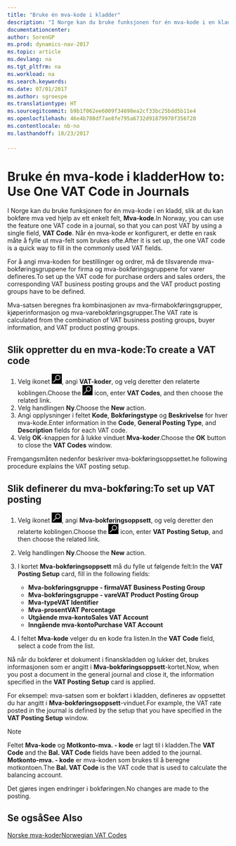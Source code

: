 ```yaml
---
title: "Bruke én mva-kode i kladder"
description: "I Norge kan du bruke funksjonen for én mva-kode i en kladd, slik at du kan bokføre mva ved hjelp av ett enkelt felt, **Mva-kode**."
documentationcenter: 
author: SorenGP
ms.prod: dynamics-nav-2017
ms.topic: article
ms.devlang: na
ms.tgt_pltfrm: na
ms.workload: na
ms.search.keywords: 
ms.date: 07/01/2017
ms.author: sgroespe
ms.translationtype: HT
ms.sourcegitcommit: b9b1f062ee6009f34698ea2cf33bc25bdd5b11e4
ms.openlocfilehash: 46e4b780df7ae8fe795a6732d91879970f356f20
ms.contentlocale: nb-no
ms.lasthandoff: 10/23/2017

---
```

# <a name="how-to-use-one-vat-code-in-journals"></a><span data-ttu-id="1ff6c-103">Bruke én mva-kode i kladder</span><span class="sxs-lookup"><span data-stu-id="1ff6c-103">How to: Use One VAT Code in Journals</span></span>
<span data-ttu-id="1ff6c-104">I Norge kan du bruke funksjonen for én mva-kode i en kladd, slik at du kan bokføre mva ved hjelp av ett enkelt felt, **Mva-kode**.</span><span class="sxs-lookup"><span data-stu-id="1ff6c-104">In Norway, you can use the feature one VAT code in a journal, so that you can post VAT by using a single field, **VAT Code**.</span></span> <span data-ttu-id="1ff6c-105">Når én mva-kode er konfigurert, er dette en rask måte å fylle ut mva-felt som brukes ofte.</span><span class="sxs-lookup"><span data-stu-id="1ff6c-105">After it is set up, the one VAT code is a quick way to fill in the commonly used VAT fields.</span></span>  

<span data-ttu-id="1ff6c-106">For å angi mva-koden for bestillinger og ordrer, må de tilsvarende mva-bokføringsgruppene for firma og mva-bokføringsgruppene for varer defineres.</span><span class="sxs-lookup"><span data-stu-id="1ff6c-106">To set up the VAT code for purchase orders and sales orders, the corresponding VAT business posting groups and the VAT product posting groups have to be defined.</span></span>  

<span data-ttu-id="1ff6c-107">Mva-satsen beregnes fra kombinasjonen av mva-firmabokføringsgrupper, kjøperinformasjon og mva-varebokføringsgrupper.</span><span class="sxs-lookup"><span data-stu-id="1ff6c-107">The VAT rate is calculated from the combination of VAT business posting groups, buyer information, and VAT product posting groups.</span></span>  

## <a name="to-create-a-vat-code"></a><span data-ttu-id="1ff6c-108">Slik oppretter du en mva-kode:</span><span class="sxs-lookup"><span data-stu-id="1ff6c-108">To create a VAT code</span></span>  

1.  <span data-ttu-id="1ff6c-109">Velg ikonet ![Søk etter side eller rapport](../../media/ui-search/search_small.png "Søk etter side eller rapport"), angi **VAT-koder**, og velg deretter den relaterte koblingen.</span><span class="sxs-lookup"><span data-stu-id="1ff6c-109">Choose the ![Search for Page or Report](../../media/ui-search/search_small.png "Search for Page or Report icon") icon, enter **VAT Codes**, and then choose the related link.</span></span>  
2.  <span data-ttu-id="1ff6c-110">Velg handlingen **Ny**.</span><span class="sxs-lookup"><span data-stu-id="1ff6c-110">Choose the **New** action.</span></span>  
3.  <span data-ttu-id="1ff6c-111">Angi opplysninger i feltet **Kode**, **Bokføringstype** og **Beskrivelse** for hver mva-kode.</span><span class="sxs-lookup"><span data-stu-id="1ff6c-111">Enter information in the **Code**, **General Posting Type**, and **Description** fields for each VAT code.</span></span>  
4.  <span data-ttu-id="1ff6c-112">Velg **OK**-knappen for å lukke vinduet **Mva-koder**.</span><span class="sxs-lookup"><span data-stu-id="1ff6c-112">Choose the **OK** button to close the **VAT Codes** window.</span></span>  

 <span data-ttu-id="1ff6c-113">Fremgangsmåten nedenfor beskriver mva-bokføringsoppsettet.</span><span class="sxs-lookup"><span data-stu-id="1ff6c-113">he following procedure explains the VAT posting setup.</span></span>  

## <a name="to-set-up-vat-posting"></a><span data-ttu-id="1ff6c-114">Slik definerer du mva-bokføring:</span><span class="sxs-lookup"><span data-stu-id="1ff6c-114">To set up VAT posting</span></span>  

1.  <span data-ttu-id="1ff6c-115">Velg ikonet ![Søk etter side eller rapport](../../media/ui-search/search_small.png "Søk etter side eller rapport"), angi **Mva-bokføringsoppsett**, og velg deretter den relaterte koblingen.</span><span class="sxs-lookup"><span data-stu-id="1ff6c-115">Choose the ![Search for Page or Report](../../media/ui-search/search_small.png "Search for Page or Report icon") icon, enter **VAT Posting Setup**, and then choose the related link.</span></span>  
2.  <span data-ttu-id="1ff6c-116">Velg handlingen **Ny**.</span><span class="sxs-lookup"><span data-stu-id="1ff6c-116">Choose the **New** action.</span></span>  
3.  <span data-ttu-id="1ff6c-117">I kortet **Mva-bokføringsoppsett** må du fylle ut følgende felt:</span><span class="sxs-lookup"><span data-stu-id="1ff6c-117">In the **VAT Posting Setup** card, fill in the following fields:</span></span>  

    - <span data-ttu-id="1ff6c-118">**Mva-bokføringsgruppe - firma**</span><span class="sxs-lookup"><span data-stu-id="1ff6c-118">**VAT Business Posting Group**</span></span>  
    - <span data-ttu-id="1ff6c-119">**Mva-bokføringsgruppe - vare**</span><span class="sxs-lookup"><span data-stu-id="1ff6c-119">**VAT Product Posting Group**</span></span>  
    - <span data-ttu-id="1ff6c-120">**Mva-type**</span><span class="sxs-lookup"><span data-stu-id="1ff6c-120">**VAT Identifier**</span></span>  
    - <span data-ttu-id="1ff6c-121">**Mva-prosent**</span><span class="sxs-lookup"><span data-stu-id="1ff6c-121">**VAT Percentage**</span></span>  
    - <span data-ttu-id="1ff6c-122">**Utgående mva-konto**</span><span class="sxs-lookup"><span data-stu-id="1ff6c-122">**Sales VAT Account**</span></span>  
    - <span data-ttu-id="1ff6c-123">**Inngående mva-konto**</span><span class="sxs-lookup"><span data-stu-id="1ff6c-123">**Purchase VAT Account**</span></span>  

4.  <span data-ttu-id="1ff6c-124">I feltet **Mva-kode** velger du en kode fra listen.</span><span class="sxs-lookup"><span data-stu-id="1ff6c-124">In the **VAT Code** field, select a code from the list.</span></span>  

<span data-ttu-id="1ff6c-125">Nå når du bokfører et dokument i finanskladden og lukker det, brukes informasjonen som er angitt i **Mva-bokføringsoppsett**-kortet.</span><span class="sxs-lookup"><span data-stu-id="1ff6c-125">Now, when you post a document in the general journal and close it, the information specified in the **VAT Posting Setup** card is applied.</span></span>  

<span data-ttu-id="1ff6c-126">For eksempel: mva-satsen som er bokført i kladden, defineres av oppsettet du har angitt i **Mva-bokføringsoppsett**-vinduet.</span><span class="sxs-lookup"><span data-stu-id="1ff6c-126">For example, the VAT rate posted in the journal is defined by the setup that you have specified in the **VAT Posting Setup** window.</span></span>  

> [!NOTE]  
>  <span data-ttu-id="1ff6c-127">Feltet **Mva-kode** og **Motkonto-mva. - kode** er lagt til i kladden.</span><span class="sxs-lookup"><span data-stu-id="1ff6c-127">The **VAT Code** and the **Bal. VAT Code**  fields have been added to the journal.</span></span> <span data-ttu-id="1ff6c-128">**Motkonto-mva. - kode** er mva-koden som brukes til å beregne motkontoen.</span><span class="sxs-lookup"><span data-stu-id="1ff6c-128">The **Bal. VAT Code** is the VAT code that is used to calculate the balancing account.</span></span>  
>   
>  <span data-ttu-id="1ff6c-129">Det gjøres ingen endringer i bokføringen.</span><span class="sxs-lookup"><span data-stu-id="1ff6c-129">No changes are made to the posting.</span></span>  

## <a name="see-also"></a><span data-ttu-id="1ff6c-130">Se også</span><span class="sxs-lookup"><span data-stu-id="1ff6c-130">See Also</span></span>  
 [<span data-ttu-id="1ff6c-131">Norske mva-koder</span><span class="sxs-lookup"><span data-stu-id="1ff6c-131">Norwegian VAT Codes</span></span>](norwegian-vat-codes.md)


